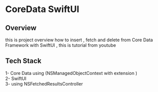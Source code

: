 # CoreData SwiftUI
<h2 dir="auto">Overview</h2> 
this is project overview how to insert , fetch and delete from Core Data Framework with SwiftUI , this is tutorial from youtube 
<h2 dir="auto">Tech Stack</h2> 
1- Core Data  using (NSManagedObjectContext with extension ) <br/>
2- SwiftUI <br/>
3- using NSFetchedResultsController  <br/>
